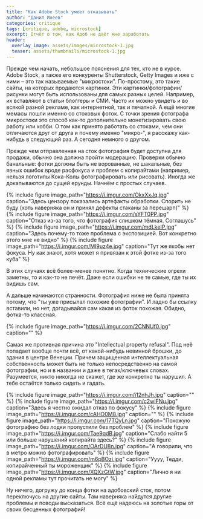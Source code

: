 ```yaml
---
title: "Как Adobe Stock умеет отказывать"
author: "Данил Инеев"
categories: critique
tags: [critique, adobe, microstock]
excerpt: Отчёт о том, как Адоб не даёт мне заработать
header:
  overlay_image: assets/images/microstock-1.jpg
  teaser: assets/thumbnails/microstock-1.jpg
---
```


Прежде чем начать, небольшое пояснения для тех, кто не в курсе. 
Adobe Stock, а также его конкуренты Shutterstock, Getty Images и иже с ними – это так называемые "микростоки". 
По-простому, это такие сайты, на которых продаются картинки. 
Эти картинки/фотографии/рисунки могут быть использованы для самых разных целей. 
Например, их вставляют в статьи блоггеры и СМИ. 
Часто их можно увидеть и во всякой разной рекламе, как интернетной, так и печатной. А ещё многие мемасы пошли именно со стоковых фоток. 
С точки зрения фотографа микростоки это способ как-то дополнительно монетизировать свою работу или хобби. 
О том как принято работать со стоками, чем они отличаются друг от друга и почему именно "микро-", я расскажу как-нибудь в следующий раз. 
А сегодня немного о другом.

Прежде чем отправленная на сток фотография будет доступна для продажи, обычно она должна пройти модерацию. 
Проверки обычно банальные: фотки должны быть не ворованные, 
не шакальные, без явных ошибок вроде расфокуса и проблем с копирайтами 
(например, нельзя логотипы Кока-Колы фотографировать или рисовать). Иногда же докапываются до сущей ерунды. 
Начнём с простых случаев.

{% include figure image_path="https://i.imgur.com/OkxXxJq.jpg" caption="Здесь цензору показались артефакты обработки. Спорить не буду (хоть наверняка он и принял дефекты стаканы за перешарп)" %}
{% include figure image_path="https://i.imgur.com/sYFT0PP.jpg" caption="Отказ из-за того, что фотография слишком тёмная. Соглашусь" %}
{% include figure image_path="https://i.imgur.com/mdLkeIP.jpg" caption="Здесь почему-то тоже проблема с экспозицией. Вот конкретно этого мне не видно" %}
{% include figure image_path="https://i.imgur.com/MI9uz4e.jpg" caption="Тут же якобы нет фокуса. Ну как знают, хотя может я привязан к этой фотке из-за того куба" %}

В этих случаях всё более-менее понятно. 
Когда технические огрехи заметны, то и как-то не печёт. 
Даже если ошибки не те самые, где ты их видишь сам.

А дальше начинаются странности. 
Фотография ниже не была принята потому, что "ты уже присылал похожие фотографии". 
И ладно бы ссылку вставили, но нет, догадывайся сам какая из фоток похожая. 
Обидно, фотка-то классная.

{% include figure image_path="https://i.imgur.com/2CNNUf0.jpg" caption="" %}

Самая же противная причина это "Intellectual property refusal". 
Под неё попадает вообще почти всё, от какой-нибудь невинной брошки, 
до здания в центре Венеции. 
Причем защищенная интеллектуальная собственность может быть не только 
непосредственно на самой фотографии, но и в названии и даже в 
тегах/ключевых словах. 
Разумеется, никто никогда не скажет, где же конкретно ты нарушил. 
А тебе остаётся только сидеть и гадать.

{% include figure image_path="https://i.imgur.com/i12nhJh.jpg" caption="" %}
{% include figure image_path="https://i.imgur.com/c2wIFNu.jpg" caption="Здесь я честно ожидал отказ по фокусу" %}
{% include figure image_path="https://i.imgur.com/cAHO0M8.jpg" caption="" %}
{% include figure image_path="https://i.imgur.com/17TQyLn.jpg" caption="Похожую фотографию без лодки пропустили без проблем" %}
{% include figure image_path="https://i.imgur.com/Tae9qdB.jpg" caption="Слабо найти 5 или больше нарушений копирайта здесь?" %}
{% include figure image_path="https://i.imgur.com/OArDU8n.jpg" caption="А говорили, что в метро можно фотографировать" %}
{% include figure image_path="https://i.imgur.com/m6pBOzi.jpg" caption="Уууу, Тедди, копирайченный ты мороженщик" %}
{% include figure image_path="https://i.imgur.com/XQXzGtW.jpg" caption="Лично я ни одной рекламы тут прочитать не могу" %}

Ну ничего, догружу до конца фотки на адобовский сток, потом переключусь
 на другие сайты. 
Там наверняка найдутся другие проблемы и поводы высказаться. 
Всё ещё надеюсь на золотые горы от своих бесценных фотографий!